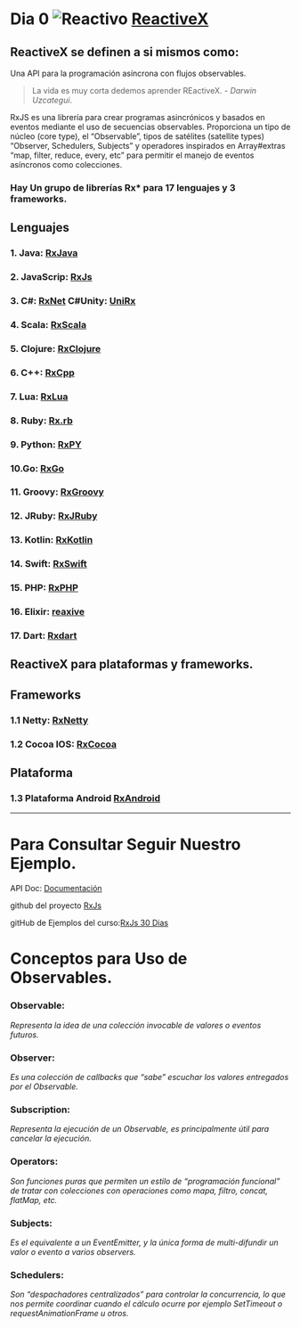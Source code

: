 # Dia 0 ![Reactivo](http://reactivex.io/assets/Rx_Logo_S.png) [ReactiveX](https://reactivex.io/ "Pagina Oficial")

## ReactiveX se definen a si mismos como:

Una API para la programación asíncrona con flujos observables.

> La vida es muy corta dedemos aprender REactiveX. _- Darwin Uzcategui_.

RxJS es una librería para crear programas asincrónicos y basados en eventos mediante el uso de secuencias observables. Proporciona un tipo de núcleo (core type), el “Observable”, tipos de satélites (satellite types) “Observer, Schedulers, Subjects” y operadores inspirados en Array#extras “map, filter, reduce, every, etc” para permitir el manejo de eventos asíncronos como colecciones.

### Hay Un grupo de librerías Rx\* para 17 lenguajes y 3 frameworks.

## Lenguajes

### 1. Java: [RxJava](https://github.com/ReactiveX/RxJava)

### 2. JavaScrip: [RxJs](https://rxjs-dev.firebaseapp.com/)

### 3. C#: [RxNet](https://github.com/Reactive-Extensions/Rx.NET) C#Unity: [UniRx](https://github.com/neuecc/UniRx)

### 4. Scala: [RxScala](http://reactivex.io/rxscala/)

### 5. Clojure: [RxClojure](https://github.com/ReactiveX/RxClojure)

### 6. C++: [RxCpp](https://github.com/ReactiveX/RxCpp)

### 7. Lua: [RxLua](https://github.com/bjornbytes/RxLua)

### 8. Ruby: [Rx.rb](https://github.com/ReactiveX/RxRuby)

### 9. Python: [RxPY](https://github.com/ReactiveX/RxPY)

### 10.Go: [RxGo](https://github.com/ReactiveX/RxGo)

### 11. Groovy: [RxGroovy](https://github.com/ReactiveX/RxGroovy)

### 12. JRuby: [RxJRuby](https://github.com/ReactiveX/RxJRuby)

### 13. Kotlin: [RxKotlin](https://github.com/ReactiveX/RxJKotlin)

### 14. Swift: [RxSwift](https://github.com/ReactiveX/RxSwift)

### 15. PHP: [RxPHP](https://github.com/ReactiveX/RxPHP)

### 16. Elixir: [reaxive](https://github.com/alfert/reaxive)

### 17. Dart: [Rxdart](https://github.com/ReactiveX/rxdart)

## ReactiveX para plataformas y frameworks.

## Frameworks

### 1.1 Netty: [RxNetty](RxNetty)

### 1.2 Cocoa IOS: [RxCocoa](https://github.com/ReactiveX/RxSwift/tree/master/RxCocoa)

## Plataforma

### 1.3 Plataforma Android [RxAndroid](https://github.com/ReactiveX/RxAndroid)

*********************
# Para Consultar Seguir Nuestro Ejemplo.
 API Doc: [Documentación](https://rxjs-dev.firebaseapp.com/) 

 github del proyecto [RxJs](https://github.com/ReactiveX/rxjs)

 gitHub de Ejemplos del curso:[RxJs 30 Dias](https://github.com/darwinuzcategui1973/RxJs30dias)

# Conceptos para Uso de Observables.

### Observable: 
 *Representa la idea de una colección invocable de valores o eventos futuros.*

### Observer:
*Es una colección de callbacks que “sabe” escuchar los valores entregados por el Observable.*

### Subscription:
*Representa la ejecución de un Observable, es principalmente útil para cancelar la ejecución.*

### Operators:
*Son funciones puras que permiten un estilo de “programación funcional” de tratar con colecciones con operaciones como mapa, filtro, concat, flatMap, etc.*

### Subjects:
*Es el equivalente a un EventEmitter, y la única forma de multi-difundir un valor o evento a varios observers.*

### Schedulers:
*Son “despachadores centralizados” para controlar la concurrencia, lo que nos permite coordinar cuando el cálculo ocurre por ejemplo SetTimeout o requestAnimationFrame u otros.*
